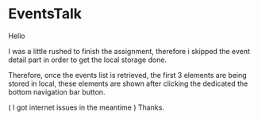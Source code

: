 # EventsTalk

Hello

 I was a little rushed to finish the assignment,  therefore i skipped the event detail part in order to get the local storage done.

Therefore, once the events list is retrieved, the first 3 elements are being stored in local, these elements are shown after clicking the dedicated the bottom navigation bar button.

( I got internet issues in the meantime )
Thanks.


